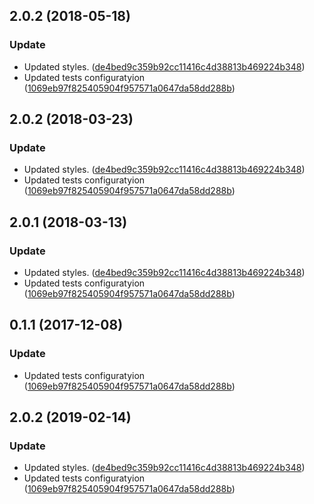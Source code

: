 <a name="2.0.2"></a>
## 2.0.2 (2018-05-18)


### Update

* Updated styles. ([de4bed9c359b92cc11416c4d38813b469224b348](https://github.com/advanced-rest-client/code-mirror-linter/commit/de4bed9c359b92cc11416c4d38813b469224b348))
* Updated tests configuratyion ([1069eb97f825405904f957571a0647da58dd288b](https://github.com/advanced-rest-client/code-mirror-linter/commit/1069eb97f825405904f957571a0647da58dd288b))



<a name="2.0.2"></a>
## 2.0.2 (2018-03-23)


### Update

* Updated styles. ([de4bed9c359b92cc11416c4d38813b469224b348](https://github.com/advanced-rest-client/code-mirror-linter/commit/de4bed9c359b92cc11416c4d38813b469224b348))
* Updated tests configuratyion ([1069eb97f825405904f957571a0647da58dd288b](https://github.com/advanced-rest-client/code-mirror-linter/commit/1069eb97f825405904f957571a0647da58dd288b))



<a name="2.0.1"></a>
## 2.0.1 (2018-03-13)


### Update

* Updated styles. ([de4bed9c359b92cc11416c4d38813b469224b348](https://github.com/advanced-rest-client/code-mirror-linter/commit/de4bed9c359b92cc11416c4d38813b469224b348))
* Updated tests configuratyion ([1069eb97f825405904f957571a0647da58dd288b](https://github.com/advanced-rest-client/code-mirror-linter/commit/1069eb97f825405904f957571a0647da58dd288b))



<a name="0.1.1"></a>
## 0.1.1 (2017-12-08)


### Update

* Updated tests configuratyion ([1069eb97f825405904f957571a0647da58dd288b](https://github.com/advanced-rest-client/code-mirror-linter/commit/1069eb97f825405904f957571a0647da58dd288b))



## 2.0.2 (2019-02-14)


### Update

* Updated styles. ([de4bed9c359b92cc11416c4d38813b469224b348](https://github.com/advanced-rest-client/code-mirror-linter/commit/de4bed9c359b92cc11416c4d38813b469224b348))
* Updated tests configuratyion ([1069eb97f825405904f957571a0647da58dd288b](https://github.com/advanced-rest-client/code-mirror-linter/commit/1069eb97f825405904f957571a0647da58dd288b))



